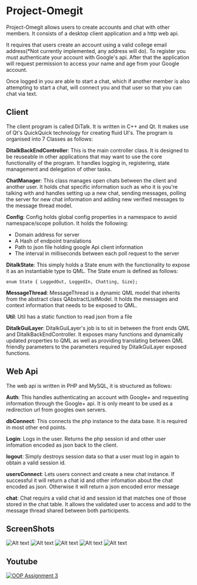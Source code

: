 # Project-Omegit

Project-Omegit allows users to create accounts and chat with other members.
It consists of a desktop client application and a http web api. 

It requires that users create an account using a valid college email address(*Not currently implemented, any address will do). 
To register you must authenticate your account with Google's api.
After that the application will request permission to access your name and age from your Google account.

Once logged in you are able to start a chat, which if another member is also attempting to start a chat, will connect you and that user so that you can chat via text.

## Client ##

The client program is called DiTalk. It is written in C++ and Qt. It makes use of Qt's QuickQuick technology for creating fluid UI's. 
The program is organised into 7 Classes as follows:

**DitalkBackEndController**: This is the main controller class. It is designed to be reuseable in other applications that may want to use the core functionality of the program. It handles logging in, registering, state management and delegation of other tasks.

**ChatManager**: This class manages open chats between the client and another user. It holds chat specific information such as who it is you're talking with and handles setting up a new chat, sending messages, polling the server for new chat information and adding new verified messages to the message thread model.

**Config**: Config holds global config properties in a namespace to avoid namespace/scope pollution. 
It holds the following: 

- Domain address for server 
- A Hash of endpoint translations 
- Path to json file holding google Api client information
- The interval in milliseconds between each poll request to the server

**DitalkState**: This simply holds a State enum with the functionality to expose it as an instantiable type to QML.
The State enum is defined as follows:
	
	enum State { LoggedOut, LoggedIn, Chatting, Size};

**MessageThread**: MessageThread is a dynamic QML model that inherits from  the abstract class QAbstractListModel. It holds the messages and context information that needs to be exposed to QML. 

**Util**: Util has a static function to read json from a file

**DitalkGuiLayer**: DitalkGuiLayer's job is to sit in between the front ends QML and DitalkBackEndController. It exposes many functions and dynamically updated properties to QML as well as providing translating between QML friendly parameters to the parameters required by DitalkGuiLayer exposed functions.

## Web Api ##

The web api is written in PHP and MySQL, it is structured as follows:

**Auth**: This handles authenticating an account with Google+ and requesting information through the Google+ api. It is only meant to be used as a redirection url from googles own servers.

**dbConnect**: This connects the php instance to the data base. It is required in most other end points.

**Login**: Logs in the user. Returns the php session id and other user infomation encoded as json back to the client.

**logout**: Simply destroys session data so that a user must log in again to obtain a valid session id.

**usersConnect**: Lets users connect and create a new chat instance. If successful it will return a chat id and other infomation about the chat encoded as json. Otherwise it will return a json encoded error message

**chat**: Chat requirs a valid chat id and session id that matches one of those stored in the chat table. It allows the validated user to access and add to the message thread shared between both participents.

## ScreenShots ##

![Alt text](/Screenshots/login_empty.png?raw=true "Login Page")
![Alt text](/Screenshots/register_empty.png?raw=true "Register Page")
![Alt text](/Screenshots/start_chat.png?raw=true "Start Chat Page")
![Alt text](/Screenshots/start_chat_waiting.png?raw=true "Start Chat Waiting")
![Alt text](/Screenshots/active_chat_old.png?raw=true "Active Chat")

## Youtube ##

[![OOP Assignment 3](https://img.youtube.com/vi/Q0LjEigryfQ/0.jpg)](https://www.youtube.com/watch?v=Q0LjEigryfQ)